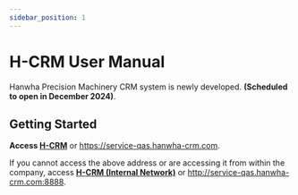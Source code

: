 ```yaml
---
sidebar_position: 1
---
```


# H-CRM User Manual

Hanwha Precision Machinery CRM system is newly developed. **(Scheduled to open in December 2024)**.

## Getting Started

**Access [H-CRM](https://service-qas.hanwha-crm.com)** or https://service-qas.hanwha-crm.com.

If you cannot access the above address or are accessing it from within the company, access **[H-CRM (Internal Network)](http://service-qas.hanwha-crm.com:8888)** or http://service-qas.hanwha-crm.com:8888.